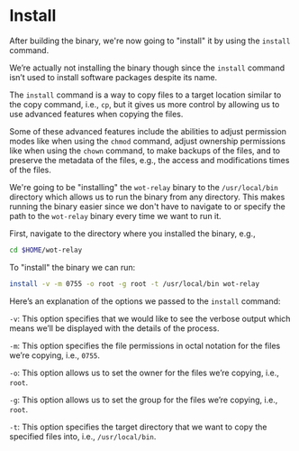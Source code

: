 # Install

After building the binary, we're now going to "install" it by using the `install` command.

We’re actually not installing the binary though since the `install` command isn’t used to install software packages despite its name.

The `install` command is a way to copy files to a target location similar to the copy command, i.e., `cp`, but it gives us more control by allowing us to use advanced features when copying the files.

Some of these advanced features include the abilities to adjust permission modes like when using the `chmod` command, adjust ownership permissions like when using the `chown` command, to make backups of the files, and to preserve the metadata of the files, e.g., the access and modifications times of the files.

We're going to be "installing" the `wot-relay` binary to the `/usr/local/bin` directory which allows us to run the binary from any directory. This makes running the binary easier since we don't have to navigate to or specify the path to the `wot-relay` binary every time we want to run it.

First, navigate to the directory where you installed the binary, e.g.,

```bash
cd $HOME/wot-relay
```

To "install" the binary we can run:

```bash
install -v -m 0755 -o root -g root -t /usr/local/bin wot-relay
```

Here’s an explanation of the options we passed to the `install` command:

`-v`: This option specifies that we would like to see the verbose output which means we’ll be displayed with the details of the process.

`-m`: This option specifies the file permissions in octal notation for the files we’re copying, i.e., `0755`.

`-o`: This option allows us to set the owner for the files we’re copying, i.e., `root`.

`-g`: This option allows us to set the group for the files we’re copying, i.e., `root`.

`-t`: This option specifies the target directory that we want to copy the specified files into, i.e., `/usr/local/bin`.
